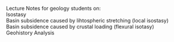 Lecture Notes for geology students on:\
Isostasy\
Basin subsidence caused by lihtospheric stretching (local isostasy)\
Basin subsidence caused by crustal loading (flexural isotasy)\
Geohistory Analysis
